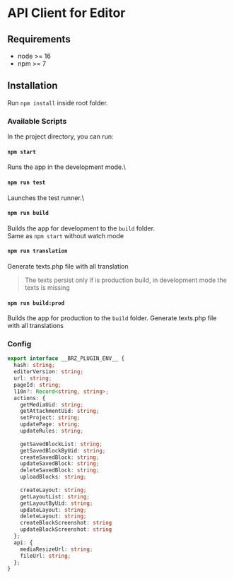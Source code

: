 # API Client for Editor

## Requirements

- node >= 16
- npm >= 7

## Installation

Run `npm install` inside root folder.

### Available Scripts

In the project directory, you can run:

#### `npm start`

Runs the app in the development mode.\

#### `npm run test`

Launches the test runner.\

#### `npm run build`

Builds the app for development to the `build` folder.\
Same as `npm start` without watch mode

#### `npm run translation`

Generate texts.php file with all translation

> The texts persist only if is production build, in development mode the texts is missing

#### `npm run build:prod`

Builds the app for production to the `build` folder.
Generate texts.php file with all translations

### Config
```ts
export interface __BRZ_PLUGIN_ENV__ {
  hash: string;
  editorVersion: string;
  url: string;
  pageId: string;
  l10n?: Record<string, string>;
  actions: {
    getMediaUid: string;
    getAttachmentUid: string;
    setProject: string;
    updatePage: string;
    updateRules: string;
  
    getSavedBlockList: string;
    getSavedBlockByUid: string;
    createSavedBlock: string;
    updateSavedBlock: string;
    deleteSavedBlock: string;
    uploadBlocks: string;
  
    createLayout: string;
    getLayoutList: string;
    getLayoutByUid: string;
    updateLayout: string;
    deleteLayout: string;
    createBlockScreenshot: string
    updateBlockScreenshot: string
  };
  api: {
    mediaResizeUrl: string;
    fileUrl: string;
  };
}
```

